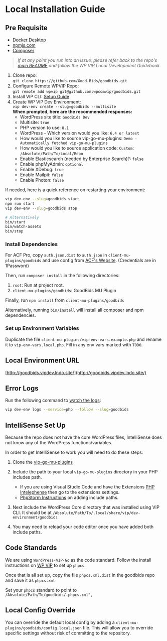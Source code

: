 # Local Installation Guide

## Pre Requisite

-   [Docker Desktop](https://www.docker.com/products/docker-desktop/)
-   [npmjs.com](https://docs.npmjs.com/getting-started)
-   [Composer](https://getcomposer.org/)

> _If at any point you run into an issue, please refer back to the repo's [main README](../README.md) and follow the WP VIP Local Development Guidebook._

1. Clone repo:  
   `git clone https://github.com/Good-Bids/goodbids.git`
2. Configure Remote WPVIP Repo:  
   `git remote add wpvip git@github.com:wpcomvip/goodbids.git`
3. Install VIP CLI: [Setup Guide](https://docs.wpvip.com/technical-references/vip-cli/installing-vip-cli/)
4. Create WP VIP Dev Environment:  
   `vip dev-env create --slug=goodbids --multisite`  
    **When prompted, here are the recommended responses:**
    - WordPress site title: `GoodBids Dev`
    - Multisite: `true`
    - PHP version to use: `8.1`
    - WordPress - Which version would you like:
      `6.4 or latest`
    - How would you like to source vip-go-mu-plugins: `Demo - Automatically fetched vip-go-mu-plugins`
    - How would you like to source application code: `Custom`: `/Absolute/Path/To/Local/Repo`
    - Enable Elasticsearch (needed by Enterprise Search)?: `false`
    - Enable phpMyAdmin: `optional`
    - Enable XDebug: `true`
    - Enable Mailpit: `false`
    - Enable Photon: `false`

If needed, here is a quick reference on restarting your environment:

```bash
vip dev-env --slug=goodbids start
npm run start
vip dev-env --slug=goodbids stop

# Alternatively
bin/start
bin/watch-assets
bin/stop
```

### Install Dependencies

For ACF Pro, copy `auth.json.dist` to `auth.json` in `client-mu-plugins/goodbids` and use config from [ACF's Website](https://www.advancedcustomfields.com/my-account/view-licenses/). (Credentials are in 1Password)

Then, run `composer install` in the following directories:

1. `root`: Run at project root.
2. `client-mu-plugins/goodbids`: GoodBids MU Plugin

Finally, run `npm install` from `client-mu-plugins/goodbids`

Alternatively, running `bin/install` will install all composer and npm dependencies.

### Set up Environment Variables

Duplicate the file `client-mu-plugins/vip-env-vars.example.php` and rename it to `vip-env-vars.local.php`. Fill in any
env vars marked with `TODO`.

## Local Environment URL

[http://goodbids.vipdev.lndo.site/](http://goodbids.vipdev.lndo.site/)

## Error Logs

Run the following command to [watch the logs](https://docs.wpvip.com/technical-references/vip-local-development-environment/#h-php):

```sh
vip dev-env logs --service=php --follow --slug=goodbids
```

## IntelliSense Set Up

Because the repo does not have the core WordPress files, IntelliSense does not know any of the WordPress functions/variables.

In order to get IntelliSense to work you will need to do these steps:

1. Clone the [vip-go-mu-plugins](https://github.com/Automattic/vip-go-mu-plugins)
2. Include the path to your local `vip-go-mu-plugins` directory in your PHP includes path.

    - If you are using Visual Studio Code and have the Extensions [PHP Intelephense](https://marketplace.visualstudio.com/items?itemName=bmewburn.vscode-intelephense-client) then go to the extensions settings.
    - [PhpStorm Instructions](https://www.jetbrains.com/help/phpstorm/configuring-include-paths.html) on adding include paths.

3. Next include the WordPress Core directory that was installed using VIP CLI. It should be at `/Absolute/Path/To/.local/share/vip/dev-environment/goodbids`
4. You may need to reload your code editor once you have added both include paths.

## Code Standards

We are using `WordPress-VIP-Go` as the code standard. Follow the install instructions on [WP VIP](https://docs.wpvip.com/how-tos/php_codesniffer/) to set up `phpcs`.

Once that is all set up, copy the file `phpcs.xml.dist` in the goodbids repo and save it as `phpcs.xml`

Set your `phpcs` standard to point to `/Absolute/Path/To/goodbids/.phpcs.xml",`

## Local Config Override

You can override the default local config by adding a `client-mu-plugins/goodbids/config.local.json` file. This will allow you to override specific settings without risk of committing to the repository.
